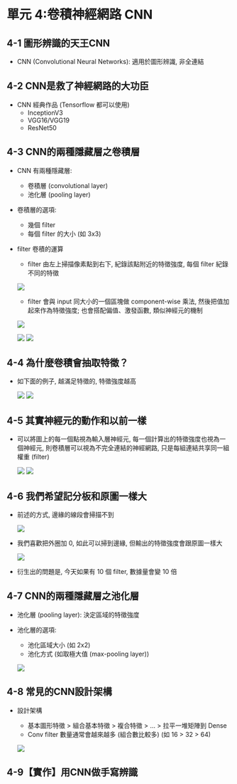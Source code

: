 單元 4:卷積神經網路 CNN
=========================

## 4-1 圖形辨識的天王CNN
- CNN (Convolutional Neural Networks): 適用於圖形辨識, 非全連結

## 4-2 CNN是救了神經網路的大功臣
- CNN 經典作品 (Tensorflow 都可以使用)
	- InceptionV3
	- VGG16/VGG19
	- ResNet50

## 4-3 CNN的兩種隱藏層之卷積層
- CNN 有兩種隱藏層:
	- 卷積層 (convolutional layer)
	- 池化層 (pooling layer)
- 卷積層的選項:
	- 幾個 filter
	- 每個 filter 的大小 (如 3x3)
- filter 卷積的運算
	- filter 由左上掃描像素點到右下, 紀錄該點附近的特徵強度, 每個 filter 紀錄不同的特徵

	![](https://user-images.githubusercontent.com/11552271/137012451-fce9e019-fec5-4cc4-9852-aecd534b8079.png)

	- filter 會與 input 同大小的一個區塊做 component-wise 乘法, 然後把值加起來作為特徵強度; 也會搭配偏值、激發函數, 類似神經元的機制

	![](https://user-images.githubusercontent.com/11552271/137012131-73215cf5-0b2b-41b2-99a9-e57e1ab5941a.png)

	![](https://user-images.githubusercontent.com/11552271/137012228-3eb561d1-e36e-487d-960d-e38dd8c8018f.png)
	![](https://user-images.githubusercontent.com/11552271/137012250-5e35db16-8281-4b70-b905-b9d64d664ebf.png)

## 4-4 為什麼卷積會抽取特徵？
- 如下面的例子, 越滿足特徵的, 特徵強度越高

	![](https://user-images.githubusercontent.com/11552271/137013163-849ade7a-5550-4385-b0b8-d21dc061bf80.png)
	![](https://user-images.githubusercontent.com/11552271/137013194-6ff90caa-96f7-4629-949a-5215ad0db319.png)

## 4-5 其實神經元的動作和以前一樣
- 可以將圖上的每一個點視為輸入層神經元, 每一個計算出的特徵強度也視為一個神經元, 則卷積層可以視為不完全連結的神經網路, 只是每組連結共享同一組權重 (filter)
	
	![](https://user-images.githubusercontent.com/11552271/137182714-f5902af7-99da-45c9-b034-9e66de98a551.png)
	![](https://user-images.githubusercontent.com/11552271/137182745-8054d0ad-3506-4aa6-bb4d-937f2994d284.png)

## 4-6 我們希望記分板和原圖一樣大
- 前述的方式, 邊緣的線段會掃描不到
	
	![](https://user-images.githubusercontent.com/11552271/137183807-81ea1754-2f50-4edd-a668-b05e8e511fef.png)
	
- 我們喜歡把外圈加 0, 如此可以掃到邊緣, 但輸出的特徵強度會跟原圖一樣大

	![](https://user-images.githubusercontent.com/11552271/137183836-4795b21f-9e09-4775-bbaf-cc666e57406e.png)
	
- 衍生出的問題是, 今天如果有 10 個 filter, 數據量會變 10 倍

## 4-7 CNN的兩種隱藏層之池化層
- 池化層 (pooling layer): 決定區域的特徵強度
- 池化層的選項:
	- 池化區域大小 (如 2x2)
	- 池化方式 (如取極大值 (max-pooling layer))
	
	![](https://user-images.githubusercontent.com/11552271/137366204-c1faa108-ed22-4c6b-a65a-3e1f83ca8a9f.png)

## 4-8 常見的CNN設計架構
- 設計架構
	- 基本圖形特徵 > 組合基本特徵 > 複合特徵 > ... > 拉平一堆矩陣到 Dense
	- Conv filter 數量通常會越來越多 (組合數比較多) (如 16 > 32 > 64)
	
	![](https://user-images.githubusercontent.com/11552271/137367175-0b2407be-9621-4924-b557-95bd21041727.png)

## 4-9【實作】用CNN做手寫辨識
